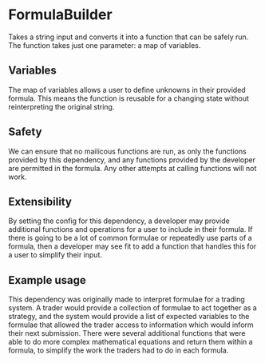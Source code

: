 # FormulaBuilder

Takes a string input and converts it into a function that can be safely run. The function takes just one parameter: a map of variables.

## Variables

The map of variables allows a user to define unknowns in their provided formula. This means the function is reusable for a changing state without reinterpreting the original string.

## Safety

We can ensure that no mailicous functions are run, as only the functions provided by this dependency, and any functions provided by the developer are permitted in the formula. Any other attempts at calling functions will not work.

## Extensibility

By setting the config for this dependency, a developer may provide additional functions and operations for a user to include in their formula. If there is going to be a lot of common formulae or repeatedly use parts of a formula, then a developer may see fit to add a function that handles this for a user to simplify their input.

## Example usage

This dependency was originally made to interpret formulae for a trading system. A trader would provide a collection of formulae to act together as a strategy, and the system would provide a list of expected variables to the formulae that allowed the trader access to information which would inform their next submission. There were several additional functions that were able to do more complex mathematical equations and return them within a formula, to simplify the work the traders had to do in each formula.
